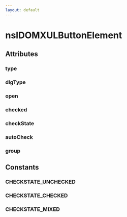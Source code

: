 ```yaml
---
layout: default
---
```


# nsIDOMXULButtonElement #

## Attributes ##

### type ###

### dlgType ###

### open ###

### checked ###

### checkState ###

### autoCheck ###

### group ###

## Constants ##

### CHECKSTATE_UNCHECKED ###

### CHECKSTATE_CHECKED ###

### CHECKSTATE_MIXED ###
